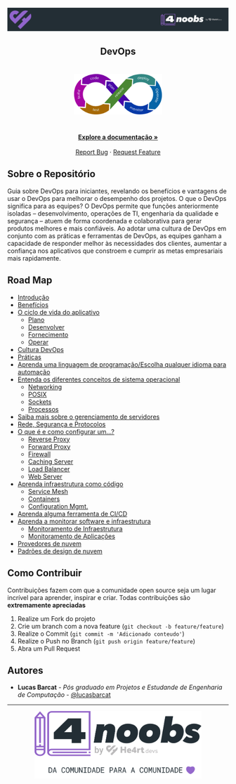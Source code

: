 <!-- Logo 4noobs -->

<p align="center">
  <a href="https://github.com/lbarcat/DevOps4noobs" target="_blank">
    <img src=".github/header_4noobs.svg">
  </a>
</p>

<!-- Title -->

<p align="center">
  <h2 align="center">DevOps</h2>

  <h1 align="center"><img src=".github/devopslogo.png" alt="Imagem da linguagem" width="200"></h1>
  
  <p align="center">
    <br />
    <a href="#ROADMAP"><strong>Explore a documentação »</strong></a>
    <br />
    <br />
    <a href="link-para-abrir-issue">Report Bug</a>
    ·
    <a href="link-para-abrir-issue">Request Feature</a>
  </p>
</p>
    
 <!-- ABOUT THE PROJECT -->

## Sobre o Repositório
Guia sobre DevOps para iniciantes, revelando os benefícios e vantagens de usar o DevOps para melhorar o desempenho dos projetos. O que o DevOps significa para as equipes? O DevOps permite que funções anteriormente isoladas – desenvolvimento, operações de TI, engenharia da qualidade e segurança – atuem de forma coordenada e colaborativa para gerar produtos melhores e mais confiáveis. Ao adotar uma cultura de DevOps em conjunto com as práticas e ferramentas de DevOps, as equipes ganham a capacidade de responder melhor às necessidades dos clientes, aumentar a confiança nos aplicativos que constroem e cumprir as metas empresariais mais rapidamente.

<!-- ROADMAP OF PROJECT -->

## Road Map

- [Introdução](contents/Introducao/Introducao.md)
- [Benefícios](contents/Benefícios/Benefícios.md)
- [O ciclo de vida do aplicativo](link)
  - [Plano](link)
  - [Desenvolver](link)
  - [Fornecimento](link)
  - [Operar](link)
- [Cultura DevOps](link)
- [Práticas](link)
- [Aprenda uma linguagem de programação/Escolha qualquer idioma para automação](link)
- [Entenda os diferentes conceitos de sistema operacional](link)
  - [Networking](link)
  - [POSIX](link)
  - [Sockets](link)
  - [Processos](link)
- [Saiba mais sobre o gerenciamento de servidores](link)
- [Rede, Segurança e Protocolos](link)
- [O que é e como configurar um...?](link)
  - [Reverse Proxy](link)
  - [Forward Proxy](link)
  - [Firewall](link)
  - [Caching Server](link)
  - [Load Balancer](link)
  - [Web Server](link)
- [Aprenda infraestrutura como código](link)
  - [Service Mesh](link)
  - [Containers](link)
  - [Configuration Mgmt.](link)
- [Aprenda alguma ferramenta de CI/CD](link)
- [Aprenda a monitorar software e infraestrutura](link)
  - [Monitoramento de Infraestrutura](link)
  - [Monitoramento de Aplicações](link)
- [Provedores de nuvem](link)
- [Padrões de design de nuvem](link)

<!-- CONTRIBUTING -->

## Como Contribuir

Contribuições fazem com que a comunidade open source seja um lugar incrível para aprender, inspirar e criar. Todas contribuições
são **extremamente apreciadas**

1. Realize um Fork do projeto
2. Crie um branch com a nova feature (`git checkout -b feature/feature`)
3. Realize o Commit (`git commit -m 'Adicionado conteudo'`)
4. Realize o Push no Branch (`git push origin feature/feature`)
5. Abra um Pull Request

## Autores

- **Lucas Barcat** - _Pós graduado em Projetos e Estudande de Engenharia de Computação_ - [@lucasbarcat](@LucasBarcat)

---

<p align="center">
  <a href="https://github.com/lbarcat/DevOps4noobs" target="_blank">
    <img src=".github/footer_4noobs.svg" width="380">
  </a>
</p>
